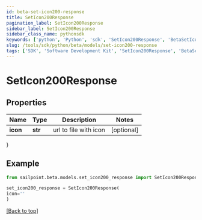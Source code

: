 ```yaml
---
id: beta-set-icon200-response
title: SetIcon200Response
pagination_label: SetIcon200Response
sidebar_label: SetIcon200Response
sidebar_class_name: pythonsdk
keywords: ['python', 'Python', 'sdk', 'SetIcon200Response', 'BetaSetIcon200Response'] 
slug: /tools/sdk/python/beta/models/set-icon200-response
tags: ['SDK', 'Software Development Kit', 'SetIcon200Response', 'BetaSetIcon200Response']
---
```


# SetIcon200Response


## Properties

Name | Type | Description | Notes
------------ | ------------- | ------------- | -------------
**icon** | **str** | url to file with icon | [optional] 
}

## Example

```python
from sailpoint.beta.models.set_icon200_response import SetIcon200Response

set_icon200_response = SetIcon200Response(
icon=''
)

```
[[Back to top]](#) 

